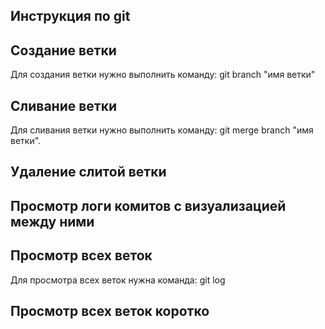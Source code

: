 ## Инструкция по git

## Создание ветки
Для создания ветки нужно выполнить команду:
git branch "имя ветки"

## Сливание ветки
Для сливания ветки нужно выполнить команду:
git merge branch "имя ветки".

## Удаление слитой ветки

## Просмотр логи комитов с визуализацией между ними

## Просмотр всех веток
Для просмотра всех веток нужна команда:
git log

## Просмотр всех веток коротко